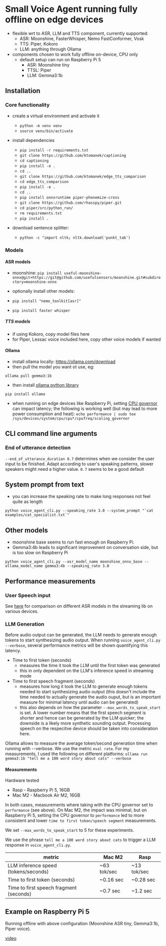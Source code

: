 # Small Voice Agent running fully offline on edge devices

* flexible wrt to ASR, LLM and TTS component, currently supported:
   * ASR: Moonshine, FasterWhisper, Nemo FastConformer, Vosk
   * TTS: Piper, Kokoro
   * LLM: anything through Ollama
* components chosen to work fully offline on-device, CPU only
   * default setup can run on Raspberry Pi 5
      * ASR: Moonshine tiny
      * TTSL: Piper
      * LLM: Gemma3:1b


## Installation

### Core functionality

* create a virtual environment and activate it
   * ```python -m venv venv```
   * ```source venv/bin/activate```

* install dependencies
   * ```pip install -r requirements.txt```
   * ```git clone https://github.com/ktomanek/captioning``` 
   * ```cd captioning```
   * ```pip install -e .```
   * ```cd ..```
   * ```git clone https://github.com/ktomanek/edge_tts_comparison```
   * ```cd edge_tts_comparison```
   * ```pip install -e .```
   * ```cd ..```
   * ```pip install onnxruntime piper-phonemize-cross```
   * ```git clone https://github.com/rhasspy/piper.git```
   * ```cd piper/src/python_run/```
   * ```rm requirements.txt```
   * ```pip install .```

* download sentence splitter: 
   * ```python -c "import nltk; nltk.download('punkt_tab')```


### Models

#### ASR models

* moonshine:
```pip install useful-moonshine-onnx@git+https://git@github.com/usefulsensors/moonshine.git#subdirectory=moonshine-onnx```

* optionally install other models:

* ```pip install "nemo_toolkit[asr]"```
* ```pip install faster whisper```

##### TTS models

* if using Kokoro, copy model files here
* for Piper, Lessac voice included here, copy other voice models if wanted

#### Ollama

* install ollama locally: https://ollama.com/download
* then pull the model you want ot use, eg: 

```ollama pull gemma3:1b```

* then install [ollama python library](https://github.com/ollama/ollama-python) 

```pip install ollama```

* when running on edge devices like Raspberry Pi, setting [CPU governor](https://www.kernel.org/doc/Documentation/cpu-freq/governors.txt) can impact latency; the following is working well (but may lead to more power consumption and heat):
```echo performance | sudo tee /sys/devices/system/cpu/cpu*/cpufreq/scaling_governor```


## CLI command line arguments

### End of utterance detection

```--end_of_utterance_duration 0.7``` determines when we consider the user input to be finished. Adapt according to user's speaking patterns, slower speakers might need a higher value. ```0.7``` seems to be a good default

## System prompt from text

* you can increase the speaking rate to make long responses not feel quite as length

```python voice_agent_cli.py --speaking_rate 3.0 --system_prompt "`cat examples/cat_specialist.txt`" ```

## Other models

* moonshine base seems to run fast enough on Raspberry Pi.
* Gemma3:4b leads to significant improvement on conversation side, but is too slow on Raspberry Pi

```python voice_agent_cli.py --asr_model_name moonshine_onnx_base --ollama_model_name gemma3:4b --speaking_rate 3.0```


## Performance measurements

### User Speech input

See [here](https://github.com/ktomanek/captioning?tab=readme-ov-file#streaming-performance-comparison) for comparison on different ASR models in the streaming lib on various devices.

### LLM Generation

Before audio output can be generated, the LLM needs to generate enough tokens to start synthesizing audio output.
When running ```voice_agent_cli.py --verbose```, several performance metrics will be shown quantifying this latency.

  * Time to first token (seconds)
      * measures the time it took the LLM until the first token was generated
      * this in only dependent on the LLM's inference speed in streaming mode
  * Time to first speech fragment (seconds)
      * measures how long it took the LLM to generate enough tokens needed to start synthesizing audio output (this doesn't include the time needed to actually generate the audio ouput, but is an important measure for minimal latency until audio can be generated)
      * this also depends on how the parameter ```--max_words_to_speak_start``` is set. A lower number means that the first speech segment is shorter and hence can be generated by the LLM quicker; the downside is a likely more synthetic sounding output. Processing speech on the respecitve device should be taken into consideration here.

Ollama allows to measure the average token/second generation time when running with --verbose. We use the metric ```eval rate```.  For my measurements, I used the following on different platforms:
```ollama run gemma3:1b "tell me a 100 word story about cats" --verbose```

#### Measurements

Hardware tested

* Rasp - Raspberry Pi 5, 16GB
* Mac M2 - Macbook Air M2, 16GB

In both cases, measurements where taking with the CPU governor  set to ```performance``` (see above). On Mac M2, the impact was minimal, but on Raspberry Pi 5, setting the CPU governor to ```performance``` led to more consistent and lower ```time to first token/speech segment``` measurements.

We set ```--max_words_to_speak_start``` to 5 for these experiments.

We use the phrase ```tell me a 100 word story about cats``` to trigger a LLM response in ```voice_agent_cli.py```.

| metric | Mac M2 | Rasp |
| -- | -- | -- |
| LLM inference speed (tokens/seconds) | ~63 tok/sec | ~13 tok/sec |
| Time to first token (seconds) | ~0.16 sec | ~0.28 sec |
| Time to first speech fragment (seconds) | ~0.7 sec  | ~1.2 sec |

## Example on Raspberry Pi 5

Running offline with above configuration (Moonshine ASR tiny, Gemma3:1b, Piper voice).

[video](https://github.com/user-attachments/assets/486d4d48-36ff-455a-bca0-d230fe26dd0b)